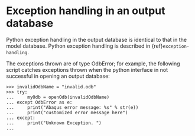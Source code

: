 # Exception handling in an output database

Python exception handling in the output database is identical to that in the model database. Python exception handling is described in {ref}`exception-handling`.

The exceptions thrown are of type OdbError; for example, the following script catches exceptions thrown when the python interface in not successful in opening an output database:

```pycon
>>> invalidOdbName = "invalid.odb"
>>> try:
...     myOdb = openOdb(invalidOdbName)
... except OdbError as e:
...     print("Abaqus error message: %s" % str(e))
...     print("customized error message here")
... except:
...     print("Unknown Exception. ")
...
```
